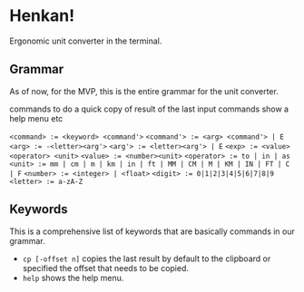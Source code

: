 # Henkan!

Ergonomic unit converter in the terminal.

## Grammar

As of now, for the MVP, this is the entire grammar for the unit converter.

commands to do a quick copy of result of the last input
commands show a help menu
etc

`<command> := <keyword> <command'>`
`<command'> := <arg> <command'> | E`
`<arg> := -<letter><arg'>`
`<arg'> := <letter><arg'> | E`
`<exp> := <value> <operator> <unit>`
`<value> := <number><unit>`
`<operator> := to | in | as`
`<unit> := mm | cm | m | km | in | ft | MM | CM | M | KM | IN | FT | C | F`
`<number> := <integer> | <float>`
`<digit> := 0|1|2|3|4|5|6|7|8|9`
`<letter> := a-zA-Z`

## Keywords

This is a comprehensive list of keywords that are basically commands in our grammar.

- `cp [-offset n]` copies the last result by default to the clipboard or specified the offset that needs to be copied.
- `help` shows the help menu.
